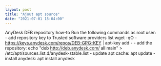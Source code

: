 ```yaml
---
layout: post
title: "Ajout apt source"
date: "2021-07-01 15:04:00"
---
```

 AnyDesk DEB repository how-to  Run the following commands as root user:  - add repository key to Trusted software providers list  wget -qO - https://keys.anydesk.com/repos/DEB-GPG-KEY | apt-key add -  - add the repository:  echo "deb http://deb.anydesk.com/ all main" > /etc/apt/sources.list.d/anydesk-stable.list  - update apt cache:  apt update  - install anydesk:  apt install anydesk  
